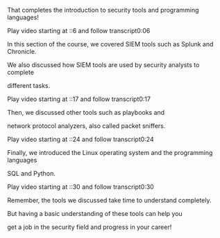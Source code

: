That completes the introduction to security tools and programming languages!

Play video starting at ::6 and follow transcript0:06

In this section of the course, we covered SIEM tools such as Splunk and Chronicle. 

We also discussed how SIEM tools are used by security analysts to complete 

different tasks.

Play video starting at ::17 and follow transcript0:17

Then, we discussed other tools such as playbooks and 

network protocol analyzers, also called packet sniffers.

Play video starting at ::24 and follow transcript0:24

Finally, we introduced the Linux operating system and the programming languages 

SQL and Python.

Play video starting at ::30 and follow transcript0:30

Remember, the tools we discussed take time to understand completely. 

But having a basic understanding of these tools can help you 

get a job in the security field and progress in your career!